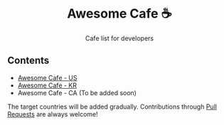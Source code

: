 <h1 align="center">Awesome Cafe ☕</h1>
  
<p align="center">Cafe list for developers</p>

## Contents

- [Awesome Cafe - US](./README-us.md)
- [Awesome Cafe - KR](./README-kr.md)
- Awesome Cafe - CA (To be added soon)

The target countries will be added gradually.
Contributions through [Pull Requests](https://github.com/KennethanCeyer/awesome-cafe/pulls) are always welcome!
